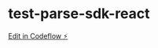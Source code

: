 # test-parse-sdk-react

[Edit in Codeflow ⚡️](https://stackblitz.com/~/github.com/radandevist/test-parse-sdk-react)